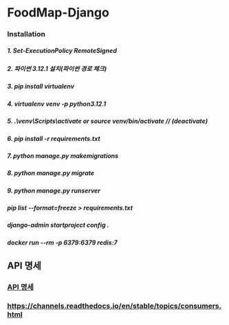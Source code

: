 # FoodMap-Django

### Installation

##### 1. Set-ExecutionPolicy RemoteSigned

##### 2. 파이썬 3.12.1 설치(파이썬 경로 체크)

##### 3. pip install virtualenv

##### 4. virtualenv venv -p python3.12.1

##### 5. .\venv\Scripts\activate or source venv/bin/activate // (deactivate)

##### 6. pip install -r requirements.txt

##### 7. python manage.py makemigrations

##### 8. python manage.py migrate

##### 9. python manage.py runserver

##### pip list --format=freeze > requirements.txt

##### django-admin startproject config .

##### docker run --rm -p 6379:6379 redis:7

## API 명세

### [API 명세](https://denim-knot-470.notion.site/055b7ca4a10142f8a5a049d941b84455?v=dd168a4580ad4328afa9d36a5da7c49c&pvs=4)

### https://channels.readthedocs.io/en/stable/topics/consumers.html
